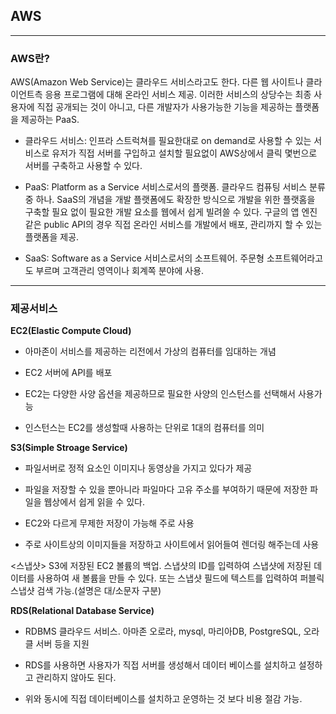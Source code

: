 ## AWS

---

### AWS란?

AWS(Amazon Web Service)는 클라우드 서비스라고도 한다. 다른 웹 사이트나 클라이언트측 응용 프로그램에 대해 온라인 서비스 제공. 이러한 서비스의 상당수는 최종 사용자에 직접 공개되는 것이 아니고, 다른 개발자가 사용가능한 기능을 제공하는 플랫폼을 제공하는 PaaS.

- 클라우드 서비스: 인프라 스트럭쳐를 필요한대로 on demand로 사용할 수 있는 서비스로 유저가 직접 서버를 구입하고 설치할 필요없이 AWS상에서 클릭 몇번으로 서버를 구축하고 사용할 수 있다.

- PaaS: Platform as a Service 서비스로서의 플랫폼. 클라우드 컴퓨팅 서비스 분류중 하나. SaaS의 개념을 개발 플랫폼에도 확장한 방식으로 개발을 위한 플랫홈을 구축할 필요 없이 필요한 개발 요소를 웹에서 쉽게 빌려쓸 수 있다. 구글의 앱 엔진 같은 public API의 경우 직접 온라인 서비스를 개발에서 배포, 관리까지 할 수 있는 플랫폼을 제공.

- SaaS: Software as a Service 서비스로서의 소프트웨어. 주문형 소프트웨어라고도 부르며 고객관리 영역이나 회계쪽 분야에 사용.

---

### 제공서비스

**EC2(Elastic Compute Cloud)**

- 아마존이 서비스를 제공하는 리전에서 가상의 컴퓨터를 임대하는 개념

- EC2 서버에 API를 배포

- EC2는 다양한 사양 옵션을 제공하므로 필요한 사양의 인스턴스를 선택해서 사용가능

- 인스턴스는 EC2를 생성할때 사용하는 단위로 1대의 컴퓨터를 의미

**S3(Simple Stroage Service)**

- 파일서버로 정적 요소인 이미지나 동영상을 가지고 있다가 제공

- 파일을 저장할 수 있을 뿐아니라 파일마다 고유 주소를 부여하기 때문에 저장한 파일을 웹상에서 쉽게 읽을 수 있다.

- EC2와 다르게 무제한 저장이 가능해 주로 사용

- 주로 사이트상의 이미지들을 저장하고 사이트에서 읽어들여 렌더링 해주는데 사용

<스냅샷>
S3에 저장된 EC2 볼륨의 백업. 스냅샷의 ID를 입력하여 스냅샷에 저장된 데이터를 사용하여 새 볼륨을 만들 수 있다. 또는 스냅샷 필드에 텍스트를 입력하여 퍼블릭 스냅샷 검색 가능.(설명은 대/소문자 구분)

**RDS(Relational Database Service)**

- RDBMS 클라우드 서비스. 아마존 오로라, mysql, 마리아DB, PostgreSQL, 오라클 서버 등을 지원

- RDS를 사용하면 사용자가 직접 서버를 생성해서 데이터 베이스를 설치하고 설정하고 관리하지 않아도 된다.

- 위와 동시에 직접 데이터베이스를 설치하고 운영하는 것 보다 비용 절감 가능.
